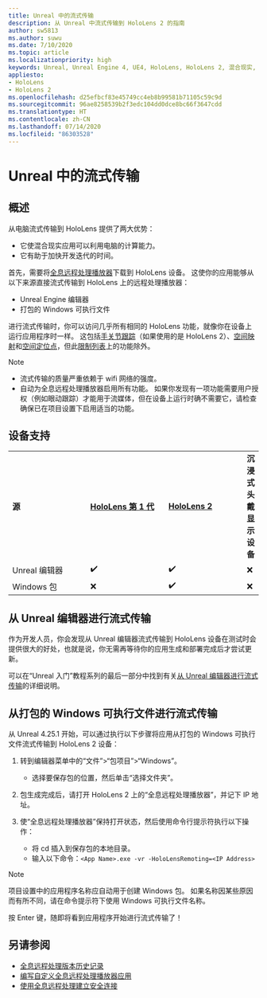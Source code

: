 ```yaml
---
title: Unreal 中的流式传输
description: 从 Unreal 中流式传输到 HoloLens 2 的指南
author: sw5813
ms.author: suwu
ms.date: 7/10/2020
ms.topic: article
ms.localizationpriority: high
keywords: Unreal, Unreal Engine 4, UE4, HoloLens, HoloLens 2, 混合现实, 流式传输, 电脑, 全息应用远程处理, 全息远程处理播放器, 文档
appliesto:
- HoloLens
- HoloLens 2
ms.openlocfilehash: d25efbcf83e45749cc4eb8b99581b71105c59c9d
ms.sourcegitcommit: 96ae8258539b2f3edc104dd0dce8bc66f3647cdd
ms.translationtype: HT
ms.contentlocale: zh-CN
ms.lasthandoff: 07/14/2020
ms.locfileid: "86303528"
---
```

# <a name="streaming-in-unreal"></a>Unreal 中的流式传输

## <a name="overview"></a>概述
从电脑流式传输到 HoloLens 提供了两大优势： 
* 它使混合现实应用可以利用电脑的计算能力。 
* 它有助于加快开发迭代的时间。 

首先，需要将[全息远程处理播放器](holographic-remoting-player.md)下载到 HoloLens 设备。 这使你的应用能够从以下来源直接流式传输到 HoloLens 上的远程处理播放器：

* Unreal Engine 编辑器
* 打包的 Windows 可执行文件 

进行流式传输时，你可以访问几乎所有相同的 HoloLens 功能，就像你在设备上运行应用程序时一样。 这包括[手关节跟踪](unreal-hand-tracking.md)（如果使用的是 HoloLens 2）、[空间映射](unreal-spatial-mapping.md)和[空间定位点](unreal-spatial-anchors.md)，但此[限制列表](holographic-remoting-troubleshooting.md)上的功能除外。 

> [!NOTE]
> * 流式传输的质量严重依赖于 wifi 网络的强度。
> * 自动为全息远程处理播放器启用所有功能。 如果你发现有一项功能需要用户授权（例如眼动跟踪）才能用于流媒体，但在设备上运行时确不需要它，请检查确保已在项目设置下启用适当的功能。

## <a name="device-support"></a>设备支持

<table>
    <colgroup>
    <col width="33%" />
    <col width="33%" />
    <col width="33%" />
    </colgroup>
    <tr>
        <td><strong>源</strong></td>
        <td><a href="https://docs.microsoft.com/hololens/hololens1-hardware"><strong>HoloLens 第 1 代</strong></a></td>
        <td><a href="https://www.microsoft.com/hololens/hardware"><strong>HoloLens 2</strong></a></td>
        <td><strong>沉浸式头戴显示设备</strong></td>
    </tr>
     <tr>
        <td>Unreal 编辑器</td>
        <td>✔️</td>
        <td>✔️</td>
        <td>❌</td>
    </tr>
    <tr>
        <td>Windows 包</td>
        <td>❌</td>
        <td>✔️</td>
        <td>❌</td>
    </tr>

</table>

## <a name="streaming-from-the-unreal-editor"></a>从 Unreal 编辑器进行流式传输

作为开发人员，你会发现从 Unreal 编辑器流式传输到 HoloLens 设备在测试时会提供很大的好处，也就是说，你无需再等待你的应用生成和部署完成后才尝试更新。

可以在“Unreal 入门”教程系列的最后一部分中找到有关[从 Unreal 编辑器进行流式传输](unreal-uxt-ch6.md#device-only-streaming)的详细说明。

## <a name="streaming-from-a-packaged-windows-executable"></a>从打包的 Windows 可执行文件进行流式传输

从 Unreal 4.25.1 开始，可以通过执行以下步骤将应用从打包的 Windows 可执行文件流式传输到 HoloLens 2 设备： 

1. 转到编辑器菜单中的“文件”>“包项目”>“Windows”。 
    * 选择要保存包的位置，然后单击“选择文件夹”。

2. 包生成完成后，请打开 HoloLens 2 上的“全息远程处理播放器”，并记下 IP 地址。 
3. 使“全息远程处理播放器”保持打开状态，然后使用命令行提示符执行以下操作： 
    * 将 cd 插入到保存包的本地目录。
    * 输入以下命令：```<App Name>.exe -vr -HoloLensRemoting=<IP Address>```

> [!NOTE]
> 项目设置中的应用程序名称应自动用于创建 Windows 包。 如果名称因某些原因而有所不同，请在命令提示符下使用 Windows 可执行文件名称。

按 Enter 键，随即将看到应用程序开始进行流式传输了！

## <a name="see-also"></a>另请参阅
* [全息远程处理版本历史记录](holographic-remoting-version-history.md)
* [编写自定义全息远程处理播放器应用](holographic-remoting-create-player.md)
* [使用全息远程处理建立安全连接](holographic-remoting-secure-connection.md)
